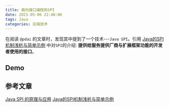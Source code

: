 ```yaml
---
title: 面向接口编程和SPI
date: 2021-05-06 22:48:06
tags: Java
categories: 后端技术
---
```


在阅读 `@pdai` 的文章时，发现其中提到了一个技术---`Java SPI`。引用 [Java的SPI机制浅析与简单示例](https://blog.csdn.net/zmx729618/article/details/53285416) 中对`SPI`的介绍: **提供给服务提供厂商与扩展框架功能的开发者使用的接口**。

## Demo

## 参考文章
[Java SPI 的原理与应用](https://crossoverjie.top/2020/02/24/wheel/cicada8-spi/)
[Java的SPI机制浅析与简单示例](https://blog.csdn.net/zmx729618/article/details/53285416)